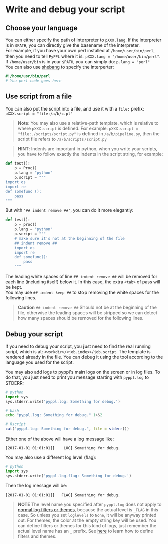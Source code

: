 # Write and debug your script
<!-- toc -->

## Choose your language
You can either specify the path of interpreter to `pXXX.lang`. If the interpreter is in `$PATH`, you can directly give the basename of the interpreter.  
For example, if you have your own perl installed at `/home/user/bin/perl`, then you need to tell `PyPPL` where it is: `pXXX.lang = "/home/user/bin/perl"`. If `/home/user/bin` is in your `$PATH`, you can simply do: `p.lang = "perl"`  
You can also use [shebang][1] to specify the interperter:
```perl
#!/home/usr/bin/perl
# You perl code goes here
```

## Use script from a file
You can also put the script into a file, and use it with a `file:` prefix: `pXXX.script = "file:/a/b/c.pl"`  

> **Note**: You may also use a relative-path template, which is relative to where `pXXX.script` is defined. For example: `pXXX.script = "file:./scripts/script.py"` is defined in `/a/b/pipeline.py`, then the script file refers to `/a/b/scripts/script.py`

> **HINT**: Indents are important in python, when you write your scripts, you have to follow exactly the indents in the script string, for example:
```python
def test():
    p = Proc()
    p.lang = "python"
    p.script = """
import os
import re
def somefunc ():
    pass
"""
```
But with `'## indent remove ##'`, you can do it more elegantly:
```python
def test():
    p = proc()
    p.lang = "python"
    p.script = """
    # make sure it's not at the beginning of the file
    ## indent remove ## 
    import os
    import re
    def somefunc():
        pass
    """
```
The leading white spaces of line `## indent remove ##` will be removed for each line (including itself) below it. In this case, the extra `<tab>` of pass will be kept.  
You may use `## indent keep ##` to stop removing the white spaces for the following lines.
> **Caution** `## indent remove ##` Should not be at the beginning of the file, otherwise the leading spaces will be stripped so we can detect how many spaces should be removed for the following lines.

## Debug your script
If you need to debug your script, you just need to find the real running script, which is at: `<workdir>/<job.index>/job.script`. The template is rendered already in the file. You can debug it using the tool according to the language you used for the script.

You may also add logs to pyppl's main logs on the screen or in log files. To do that, you just need to print you message starting with `pyppl.log` to STDERR:
```python
# python
import sys
sys.stderr.write('pyppl.log: Something for debug.')
```

```bash
# bash
echo "pyppl.log: Something for debug." 1>&2
```

```R
# Rscript
cat("pyppl.log: Something for debug.", file = stderr())
```
Either one of the above will have a log message like:
```
[2017-01-01 01:01:01][    LOG] Something for debug.
```
You may also use a different log level (flag):
```python
# python
import sys
sys.stderr.write('pyppl.log.flag: Something for debug.')
```
Then the log message will be:
```
[2017-01-01 01:01:01][   FLAG] Something for debug.
```

>**NOTE** The level name you specified after `pyppl.log` does not apply to [normal log filters or themes][2], because the actual level is `_FLAG` in this case. So unless you set `loglevels` to `None`, it will be anyway printed out. For themes, the color at the empty string key will be used. 
> You can define filters or themes for this kind of logs, just remember the actual level name has an `_` prefix. See [here][2] to learn how to define filters and themes.


[1]: https://en.wikipedia.org/wiki/Shebang_(Unix)
[2]: https://pwwang.gitbooks.io/pyppl/configure-your-logs.html